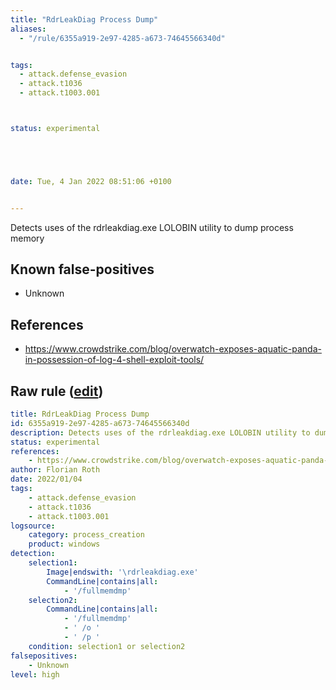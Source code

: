 ```yaml
---
title: "RdrLeakDiag Process Dump"
aliases:
  - "/rule/6355a919-2e97-4285-a673-74645566340d"


tags:
  - attack.defense_evasion
  - attack.t1036
  - attack.t1003.001



status: experimental





date: Tue, 4 Jan 2022 08:51:06 +0100


---
```


Detects uses of the rdrleakdiag.exe LOLOBIN utility to dump process memory

<!--more-->


## Known false-positives

* Unknown



## References

* https://www.crowdstrike.com/blog/overwatch-exposes-aquatic-panda-in-possession-of-log-4-shell-exploit-tools/


## Raw rule ([edit](https://github.com/SigmaHQ/sigma/edit/master/rules/windows/process_creation/proc_creation_win_proc_dump_rdrleakdiag.yml))
```yaml
title: RdrLeakDiag Process Dump
id: 6355a919-2e97-4285-a673-74645566340d
description: Detects uses of the rdrleakdiag.exe LOLOBIN utility to dump process memory 
status: experimental
references:
    - https://www.crowdstrike.com/blog/overwatch-exposes-aquatic-panda-in-possession-of-log-4-shell-exploit-tools/
author: Florian Roth
date: 2022/01/04
tags:
    - attack.defense_evasion
    - attack.t1036
    - attack.t1003.001
logsource:
    category: process_creation
    product: windows
detection:
    selection1:
        Image|endswith: '\rdrleakdiag.exe'
        CommandLine|contains|all:
            - '/fullmemdmp'
    selection2:
        CommandLine|contains|all:
            - '/fullmemdmp'
            - ' /o '
            - ' /p '
    condition: selection1 or selection2
falsepositives:
    - Unknown
level: high

```
